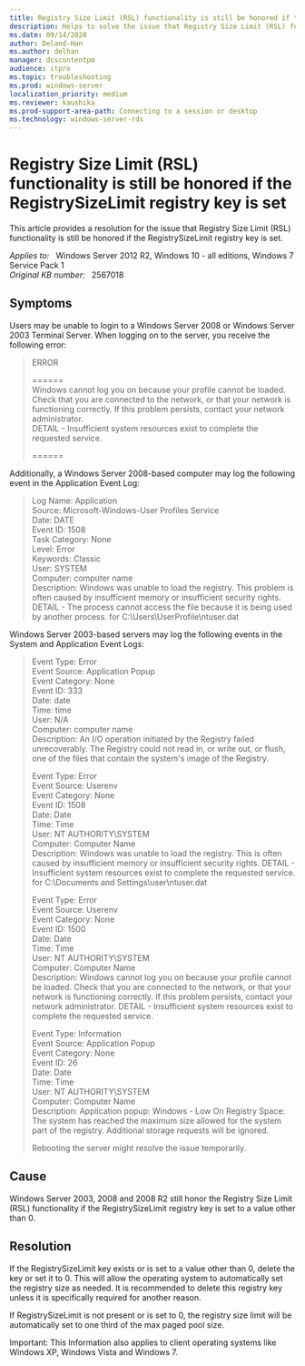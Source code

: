 ```yaml
---
title: Registry Size Limit (RSL) functionality is still be honored if the RegistrySizeLimit registry key is set
description: Helps to solve the issue that Registry Size Limit (RSL) functionality is still be honored if the RegistrySizeLimit registry key is set
ms.date: 09/14/2020
author: Deland-Han
ms.author: delhan 
manager: dcscontentpm
audience: itpro
ms.topic: troubleshooting
ms.prod: windows-server
localization_priority: medium
ms.reviewer: kaushika
ms.prod-support-area-path: Connecting to a session or desktop
ms.technology: windows-server-rds
---
```

# Registry Size Limit (RSL) functionality is still be honored if the RegistrySizeLimit registry key is set

This article provides a resolution for the issue that Registry Size Limit (RSL) functionality is still be honored if the RegistrySizeLimit registry key is set.

_Applies to:_ &nbsp; Windows Server 2012 R2, Windows 10 - all editions, Windows 7 Service Pack 1  
_Original KB number:_ &nbsp; 2567018

## Symptoms

Users may be unable to login to a Windows Server 2008 or Windows Server 2003 Terminal Server. When logging on to the server, you receive the following error:

> ERROR  
>
> ======  
Windows cannot log you on because your profile cannot be loaded.
Check that you are connected to the network, or that your network is functioning correctly.
If this problem persists, contact your network administrator.  
DETAIL - Insufficient system resources exist to complete the requested service.  
>
> ======

Additionally, a Windows Server 2008-based computer may log the following event in the Application Event Log:  

> Log Name: Application  
Source: Microsoft-Windows-User Profiles Service  
Date: DATE  
Event ID: 1508  
Task Category: None  
Level: Error  
Keywords: Classic  
User: SYSTEM  
Computer: computer name  
Description: Windows was unable to load the registry. This problem is often caused by insufficient memory or insufficient security rights.  
DETAIL - The process cannot access the file because it is being used by another process. for C:\Users\UserProfile\ntuser.dat

Windows Server 2003-based servers may log the following events in the System and Application Event Logs:  

> Event Type: Error  
Event Source: Application Popup  
Event Category: None  
Event ID: 333  
Date: date  
Time: time  
User: N/A  
Computer: computer name  
Description: An I/O operation initiated by the Registry failed unrecoverably. The Registry could not read in, or write out, or flush, one of the files that contain the system's image of the Registry.
>
> Event Type: Error  
Event Source: Userenv  
Event Category: None  
Event ID: 1508  
Date: Date  
Time: Time  
User: NT AUTHORITY\SYSTEM  
Computer: Computer Name  
Description: Windows was unable to load the registry. This is often caused by insufficient memory or insufficient security rights. DETAIL - Insufficient system resources exist to complete the requested service. for C:\Documents and Settings\user\ntuser.dat  
>
> Event Type: Error  
Event Source: Userenv  
Event Category: None  
Event ID: 1500  
Date: Date  
Time: Time  
User: NT AUTHORITY\SYSTEM  
Computer: Computer Name  
Description: Windows cannot log you on because your profile cannot be loaded. Check that you are connected to the network, or that your network is functioning correctly. If this problem persists, contact your network administrator. DETAIL - Insufficient system resources exist to complete the requested service.  
>
> Event Type: Information  
Event Source: Application Popup  
Event Category: None  
Event ID: 26  
Date: Date  
Time: Time  
User: NT AUTHORITY\SYSTEM  
Computer: Computer Name  
Description: Application popup: Windows - Low On Registry Space: The system has reached the maximum size allowed for the system part of the registry. Additional storage requests will be ignored.  
>
> Rebooting the server might resolve the issue temporarily.

## Cause

Windows Server 2003, 2008 and 2008 R2 still honor the Registry Size Limit (RSL) functionality if the RegistrySizeLimit registry key is set to a value other than 0.

## Resolution

If the RegistrySizeLimit key exists or is set to a value other than 0, delete the key or set it to 0. This will allow the operating system to automatically set the registry size as needed. It is recommended to delete this registry key unless it is specifically required for another reason. 

If RegistrySizeLimit is not present or is set to 0, the registry size limit will be automatically set to one third of the max paged pool size.

Important: This Information also applies to client operating systems like Windows XP, Windows Vista and Windows 7.
